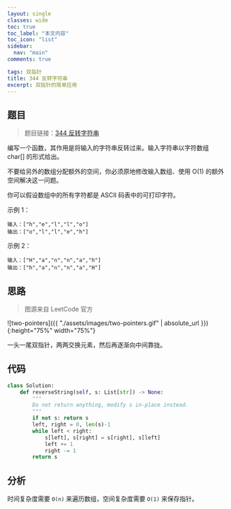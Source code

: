 ```yaml
---
layout: single
classes: wide
toc: true
toc_label: "本文内容"
toc_icon: "list"
sidebar:
  nav: "main"
comments: true

tags: 双指针
title: 344 反转字符串
excerpt: 双指针的简单应用
---
```


## 题目

> 题目链接：[344 反转字符串](https://leetcode-cn.com/problems/reverse-string/)

编写一个函数，其作用是将输入的字符串反转过来。输入字符串以字符数组 char[] 的形式给出。

不要给另外的数组分配额外的空间，你必须原地修改输入数组、使用 O(1) 的额外空间解决这一问题。

你可以假设数组中的所有字符都是 ASCII 码表中的可打印字符。

示例 1：

    输入：["h","e","l","l","o"]
    输出：["o","l","l","e","h"]
示例 2：

    输入：["H","a","n","n","a","h"]
    输出：["h","a","n","n","a","H"]

## 思路 

> 图源来自 LeetCode 官方

![two-pointers]({{ "./assets/images/two-pointers.gif" | absolute_url }}){:height="75%" width="75%"}
 
一头一尾双指针，两两交换元素，然后再逐渐向中间靠拢。

## 代码 

```python
class Solution:
    def reverseString(self, s: List[str]) -> None:
        """
        Do not return anything, modify s in-place instead.
        """
        if not s: return s
        left, right = 0, len(s)-1
        while left < right:
            s[left], s[right] = s[right], s[left]
            left += 1
            right -= 1
        return s
```

## 分析 

时间复杂度需要 `O(n)` 来遍历数组，空间复杂度需要 `O(1)` 来保存指针。